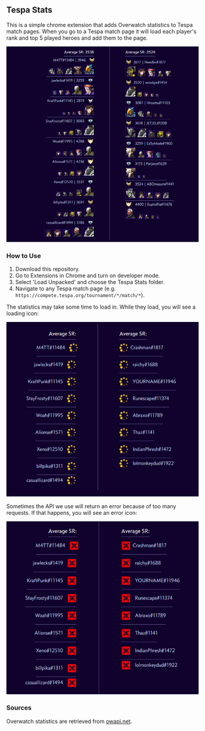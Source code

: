 ## Tespa Stats
This is a simple chrome extension that adds Overwatch statistics to Tespa match pages. When you go to a Tespa match page it will load each player's rank and top 5 played heroes and add them to the page.

![Example](img/example.png)

### How to Use
1. Download this repository.
2. Go to Extensions in Chrome and turn on developer mode.
3. Select 'Load Unpacked' and choose the Tespa Stats folder.
4. Navigate to any Tespa match page (e.g. `https://compete.tespa.org/tournament/*/match/*`).

The statistics may take some time to load in. While they load, you will see a loading icon:

![Example Loading](img/example-loading.png)

Sometimes the API we use will return an error because of too many requests. If that happens, you will see an error icon:

![Example Error](img/example-error.png)

### Sources
Overwatch statistics are retrieved from [owapi.net](https://owapi.net/).
